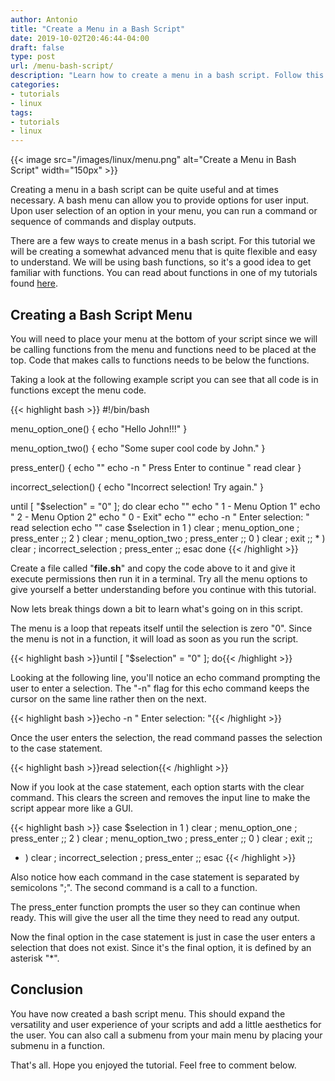 ```yaml
---
author: Antonio
title: "Create a Menu in a Bash Script"
date: 2019-10-02T20:46:44-04:00
draft: false
type: post
url: /menu-bash-script/
description: "Learn how to create a menu in a bash script. Follow this tutorial to learn how to create menus that will add more versatility and a better user experience for your bash scripts."
categories:
- tutorials
- linux
tags:
- tutorials
- linux
---
```


{{< image src="/images/linux/menu.png" alt="Create a Menu in Bash Script" width="150px" >}}

Creating a menu in a bash script can be quite useful and at times necessary. A bash menu can allow you to provide options for user input. Upon user selection of an option in your menu, you can run a command or sequence of commands and display outputs.

<!--more-->

There are a few ways to create menus in a bash script. For this tutorial we will be creating a somewhat advanced menu that is quite flexible and easy to understand. We will be using bash functions, so it's a good idea to get familiar with functions. You can read about functions in one of my tutorials found <a href="https://techstop.github.io/bash-functions/">here</a>.

## **Creating a Bash Script Menu**

You will need to place your menu at the bottom of your script since we will be calling functions from the menu and functions need to be placed at the top. Code that makes calls to functions needs to be below the functions.

Taking a look at the following example script you can see that all code is in functions except the menu code.

{{< highlight bash >}}
#!/bin/bash

menu_option_one() {
  echo "Hello John!!!"
}

menu_option_two() {
  echo "Some super cool code by John."
}

press_enter() {
  echo ""
  echo -n "	Press Enter to continue "
  read
  clear
}

incorrect_selection() {
  echo "Incorrect selection! Try again."
}

until [ "$selection" = "0" ]; do
  clear
  echo ""
  echo "    	1  -  Menu Option 1"
  echo "    	2  -  Menu Option 2"
  echo "    	0  -  Exit"
  echo ""
  echo -n "  Enter selection: "
  read selection
  echo ""
  case $selection in
    1 ) clear ; menu_option_one ; press_enter ;;
    2 ) clear ; menu_option_two ; press_enter ;;
    0 ) clear ; exit ;;
    * ) clear ; incorrect_selection ; press_enter ;;
  esac
done
{{< /highlight >}}

Create a file called "**file.sh**" and copy the code above to it and give it execute permissions then run it in a terminal. Try all the menu options to give yourself a better understanding before you continue with this tutorial.

<!--adsense-->

Now lets break things down a bit to learn what's going on in this script.

The menu is a loop that repeats itself until the selection is zero "0". Since the menu is not in a function, it will load as soon as you run the script.

{{< highlight bash >}}until [ "$selection" = "0" ]; do{{< /highlight >}}

Looking at the following line, you'll notice an echo command prompting the user to enter a selection. The "-n" flag for this echo command keeps the cursor on the same line rather then on the next.

{{< highlight bash >}}echo -n "  Enter selection: "{{< /highlight >}}

Once the user enters the selection, the read command passes the selection to the case statement.

{{< highlight bash >}}read selection{{< /highlight >}}

Now if you look at the case statement, each option starts with the clear command. This clears the screen and removes the input line to make the script appear more like a GUI.

{{< highlight bash >}}
case $selection in
  1 ) clear ; menu_option_one ; press_enter ;;
  2 ) clear ; menu_option_two ; press_enter ;;
  0 ) clear ; exit ;;
  * ) clear ; incorrect_selection ; press_enter ;;
esac
{{< /highlight >}}

Also notice how each command in the case statement is separated by semicolons ";". The second command is a call to a function.

The press_enter function prompts the user so they can continue when ready. This will give the user all the time they need to read any output.

Now the final option in the case statement is just in case the user enters a selection that does not exist. Since it's the final option, it is defined by an asterisk "*".

## **Conclusion**

You have now created a bash script menu. This should expand the versatility and user experience of your scripts and add a little aesthetics for the user. You can also call a submenu from your main menu by placing your submenu in a function.

That's all. Hope you enjoyed the tutorial. Feel free to comment below.
